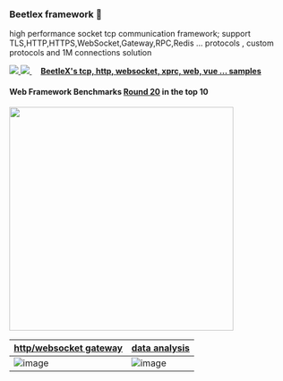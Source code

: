 ### Beetlex framework 👋
high performance socket tcp communication framework; support TLS,HTTP,HTTPS,WebSocket,Gateway,RPC,Redis ... protocols , custom protocols and 1M connections solution

<a href="https://www.nuget.org/packages/BeetleX/" target="_blank"> <img src="https://img.shields.io/nuget/vpre/beetlex?label=BeetleX"> 
							  <img src="https://img.shields.io/nuget/dt/BeetleX">
							  </a>
<img src="https://user-images.githubusercontent.com/2564178/109756382-cde4fa80-7c22-11eb-966b-408978876708.png" height="16">**[BeetleX's tcp, http, websocket, xprc, web, vue ... samples](https://github.com/beetlex-io/BeetleX-Samples)**

####  Web Framework Benchmarks [Round 20](https://www.techempower.com/benchmarks/#section=data-r20&hw=ph&test=composite) in the top 10
<img src="https://user-images.githubusercontent.com/2564178/107942248-eec41380-6fc5-11eb-94e4-410cadc8ae13.png"  width="400" >



| [http/websocket gateway](http://beetlex.io/__system/bumblebee/index.html)      | [data analysis](http://data.beetlex.io/) |
| ----------- | ----------- |
| ![image](https://user-images.githubusercontent.com/2564178/146852125-e618490d-ba2e-498e-8e42-c1e6b74af2f6.png)      | ![image](https://user-images.githubusercontent.com/2564178/146852278-6cb585a6-09f5-47df-8f8b-464d5a9ff180.png)       |


<!--
**beetlex-io/beetlex-io** is a ✨ _special_ ✨ repository because its `README.md` (this file) appears on your GitHub profile.

Here are some ideas to get you started:

- 🔭 I’m currently working on ...
- 🌱 I’m currently learning ...
- 👯 I’m looking to collaborate on ...
- 🤔 I’m looking for help with ...
- 💬 Ask me about ...
- 📫 How to reach me: ...
- 😄 Pronouns: ...
- ⚡ Fun fact: ...
-->
